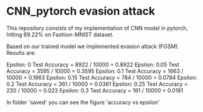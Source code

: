# CNN_pytorch evasion attack
This repository consists of my implementation of CNN model in pytorch, hitting 89.22% on Fashion-MNIST dataset.

Based on our trained model we implemented evasion attack (FGSM). Results are:

Epsilon: 0      Test Accuracy = 8922 / 10000 = 0.8922
Epsilon: 0.05   Test Accuracy = 3595 / 10000 = 0.3595
Epsilon: 0.1    Test Accuracy = 1663 / 10000 = 0.1663
Epsilon: 0.15   Test Accuracy = 784 / 10000 = 0.0784
Epsilon: 0.2    Test Accuracy = 361 / 10000 = 0.0361
Epsilon: 0.25   Test Accuracy = 230 / 10000 = 0.023
Epsilon: 0.3    Test Accuracy = 181 / 10000 = 0.0181

In folder 'saved' you can see the figure 'accuracy vs epsilon'